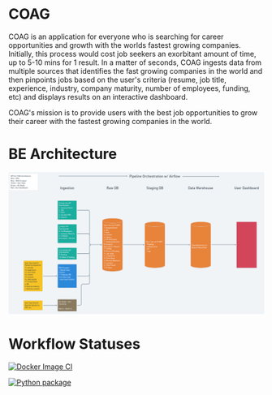 # COAG

COAG is an application for everyone who is searching for career opportunities and growth with the worlds fastest growing companies. Initially, this process would cost job seekers an exorbitant amount of time, up to 5-10 mins for 1 result. In a matter of seconds, COAG ingests data from multiple sources that identifies the fast growing companies in the world and then pinpoints jobs based on the user's criteria (resume, job title, experience, industry, company maturity, number of employees, funding, etc) and displays results on an interactive dashboard. 

COAG's mission is to provide users with the best job opportunities to grow their career with the fastest growing companies in the world.

# BE Architecture

![Architecture](/assets/coag_be.png)

# Workflow Statuses

[![Docker Image CI](https://github.com/AuFeld/COAG/actions/workflows/docker.yaml/badge.svg)](https://github.com/AuFeld/COAG/actions/workflows/docker.yaml)

[![Python package](https://github.com/AuFeld/COAG/actions/workflows/build.yaml/badge.svg)](https://github.com/AuFeld/COAG/actions/workflows/build.yaml)